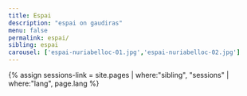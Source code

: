 ```yaml
---
title: Espai
description: "espai on gaudiras"
menu: false
permalink: espai/
sibling: espai
carousel: ['espai-nuriabelloc-01.jpg','espai-nuriabelloc-02.jpg']
---
```


{% assign sessions-link = site.pages | where:"sibling", "sessions" | where:"lang", page.lang %}
